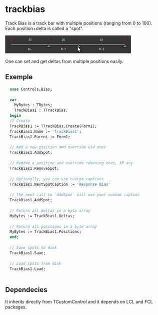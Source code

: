 # trackbias

Track Bias is a track bar with multiple positions (ranging from 0 to 100). Each position+delta is called a "spot".

![TTrackBias](https://github.com/cpicanco/trackbias/blob/master/docs/trackbias-face.png)

One can set and get deltas from multiple positions easily.   

## Exemple

```pascal
  uses Controls.Bias;
  
  var
    MyBytes : TBytes;
    TrackBias1 : TTrackBias;
  begin
  // Create
  TrackBias1 := TTrackBias.Create(Form1);
  TrackBias1.Name := 'TrackBias1';
  TrackBias1.Parent := Form1;     
  
  // Add a new position and override old ones
  TrackBias1.AddSpot;  
  
  // Remove a position and override remaning ones, if any
  TrackBias1.RemoveSpot;

  // Optionally, you can use custom captions
  TrackBias1.NextSpotCaption := 'Response Bias'  
  
  // The next call to `AddSpot` will use your custom caption 
  TrackBias1.AddSpot;
  
  // Return all deltas in a byte array
  MyBytes := TrackBias1.Deltas;
  
  // Return all positions in a byte array
  MyBytes := TrackBias1.Positions;
  end;
  
  // Save spots to disk
  TrackBias1.Save;

  // Load spots from disk
  TrackBias1.Load;
  
```

## Dependecies

It inherits directly from TCustomControl and it depends on LCL and FCL packages.
